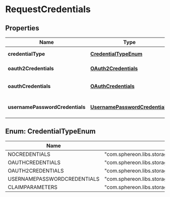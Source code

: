 
# RequestCredentials

## Properties
Name | Type | Description | Notes
------------ | ------------- | ------------- | -------------
**credentialType** | [**CredentialTypeEnum**](#CredentialTypeEnum) | The credentials class type to be used. |  [optional]
**oauth2Credentials** | [**OAuth2Credentials**](OAuth2Credentials.md) | The oauth2Credentials for this backend. |  [optional]
**oauthCredentials** | [**OAuthCredentials**](OAuthCredentials.md) | The usernamePasswordCredentials for this backend. |  [optional]
**usernamePasswordCredentials** | [**UsernamePasswordCredentials**](UsernamePasswordCredentials.md) | The usernamePasswordCredentials for this backend. |  [optional]


<a name="CredentialTypeEnum"></a>
## Enum: CredentialTypeEnum
Name | Value
---- | -----
NOCREDENTIALS | &quot;com.sphereon.libs.storage.client.api.model.credentials.NoCredentials&quot;
OAUTHCREDENTIALS | &quot;com.sphereon.libs.storage.client.api.model.credentials.OAuthCredentials&quot;
OAUTH2CREDENTIALS | &quot;com.sphereon.libs.storage.client.api.model.credentials.OAuth2Credentials&quot;
USERNAMEPASSWORDCREDENTIALS | &quot;com.sphereon.libs.storage.client.api.model.credentials.UsernamePasswordCredentials&quot;
CLAIMPARAMETERS | &quot;com.sphereon.libs.storage.client.api.model.credentials.ClaimParameters&quot;




